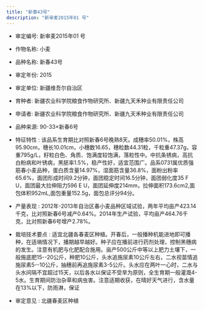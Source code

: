 ```yaml
---
title: "新春43号"
description: "新审麦2015年01 号"
---
```

* 审定编号:  新审麦2015年01 号

*  作物名称:  小麦

*  品种名称:  新春43号

*  审定年份:  2015

*  审定单位:  新疆维吾尔自治区

* 育种者:  新疆农业科学院粮食作物研究所、新疆九天禾种业有限责任公司

*  申请者:  新疆农业科学院粮食作物研究所、新疆九天禾种业有限责任公司

*  品种来源:  90-33×新春6号

*  特征特性 : 
该品系生育期比对照新春6号晚熟8天。成穗率50.01%，株高95.90cm，穗长10.01cm，小穗数16.65，穗粒数44.31粒，千粒重47.37g，容重795g/L，籽粒白色、角质、饱满度较饱满，落粒性中。中抗条锈病，高抗白粉病和叶锈病，黑胚率1.5%，稳产性好，适宜范围广。品系0731属优质强筋春小麦品种，蛋白质含量14.97%，湿面筋含量36.8%，面粉出粉率65.6%，面团形成时间9.2分钟，面团稳定时间16.5分钟，面团弱化度35 F U，面团最大拉伸阻力596 E U，面团延伸度214mm，拉伸面积173.6cm2,面包体积952mL,面包重量152.5g，面包总评分94分。
 
*  产量表现 : 
2012年-2013年自治区春小麦品种区域试验，两年平均亩产423.14千克，比对照新春6号减产0.64%。2014年生产试验，平均亩产464.76千克，比对照新春6号增产2.78%。

*  栽培技术要点 : 
适宜北疆各春麦区种植。开春后，一般播种机能进地即可播种，在适墒情况下，播期越早越好。种子应在播前进行药剂处理，控制黑穗病的发生。注意有机肥与化肥配合施用。亩产500公斤中等以上肥力土壤下，一般施底肥15--20公斤，种肥10公斤，头水追施尿素10公斤左右，二水视苗情追施尿素5--10公斤，抽穗前再追施尿素3-5公斤。头水应在两叶一心时，二水与头水间隔不宜超过15天，以后各水以保证不受旱为原则，全生育期一般灌溉4-5水。生育期间防治杂草和病虫害。注意适期收获，在晴好天气进行，含水量在13%以下，防雨淋，保证

*  审定意见 : 
北疆春麦区种植
